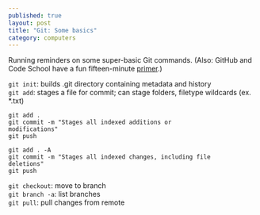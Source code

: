 ```yaml
---
published: true
layout: post
title: "Git: Some basics"
category: computers
---
```


Running reminders on some super-basic Git commands. (Also: GitHub and Code School have a fun fifteen-minute [primer](http://try.github.io/levels/1/challenges/1).)

<code>git init</code>: builds .git directory containing metadata and history  
<code>git add</code>: stages a file for commit; can stage folders, filetype wildcards (ex. &#42;.txt)</span>  
  
<code>git add .</code>  
<code>git commit -m "Stages all indexed additions or modifications"</code>  
<code>git push</code>  
  
<code>git add . -A</code>  
<code>git commit -m "Stages all indexed changes, including file deletions"</code>  
<code>git push</code>  
  
<code>git checkout</code>: move to branch  
<code>git branch -a</code>: list branches  
<code>git pull</code>: pull changes from remote